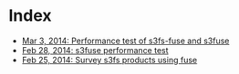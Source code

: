 Index
=====

- [Mar 3, 2014: Performance test of s3fs-fuse and s3fuse](https://github.com/leo-project/notes/tree/master/leofs_clients/survey/fuse/20140303)
- [Feb 28, 2014: s3fuse performance test](https://github.com/leo-project/notes/tree/master/leofs_clients/survey/s3fuse/20140228/README.md)
- [Feb 25, 2014: Survey s3fs products using fuse](https://github.com/leo-project/notes/tree/master/leofs_clients/survey/fuse/20140225/README.md)
